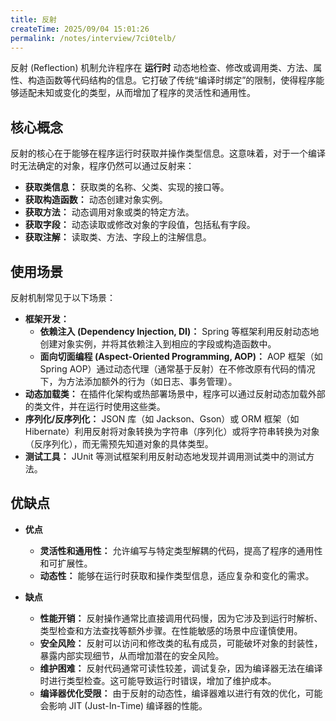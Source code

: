 ```yaml
---
title: 反射
createTime: 2025/09/04 15:01:26
permalink: /notes/interview/7ci0telb/
---
```

反射 (Reflection) 机制允许程序在 **运行时** 动态地检查、修改或调用类、方法、属性、构造函数等代码结构的信息。它打破了传统“编译时绑定”的限制，使得程序能够适配未知或变化的类型，从而增加了程序的灵活性和通用性。

## 核心概念

反射的核心在于能够在程序运行时获取并操作类型信息。这意味着，对于一个编译时无法确定的对象，程序仍然可以通过反射来：

* **获取类信息：** 获取类的名称、父类、实现的接口等。
* **获取构造函数：** 动态创建对象实例。
* **获取方法：** 动态调用对象或类的特定方法。
* **获取字段：** 动态读取或修改对象的字段值，包括私有字段。
* **获取注解：** 读取类、方法、字段上的注解信息。

## 使用场景

反射机制常见于以下场景：

* **框架开发：**
    * **依赖注入 (Dependency Injection, DI)：** Spring 等框架利用反射动态地创建对象实例，并将其依赖注入到相应的字段或构造函数中。
    * **面向切面编程 (Aspect-Oriented Programming, AOP)：** AOP 框架（如 Spring AOP）通过动态代理（通常基于反射）在不修改原有代码的情况下，为方法添加额外的行为（如日志、事务管理）。
* **动态加载类：** 在插件化架构或热部署场景中，程序可以通过反射动态加载外部的类文件，并在运行时使用这些类。
* **序列化/反序列化：** JSON 库（如 Jackson、Gson）或 ORM 框架（如 Hibernate）利用反射将对象转换为字符串（序列化）或将字符串转换为对象（反序列化），而无需预先知道对象的具体类型。
* **测试工具：** JUnit 等测试框架利用反射动态地发现并调用测试类中的测试方法。

## 优缺点

- **优点**
	* **灵活性和通用性：** 允许编写与特定类型解耦的代码，提高了程序的通用性和可扩展性。
	* **动态性：** 能够在运行时获取和操作类型信息，适应复杂和变化的需求。

- **缺点**
	* **性能开销：** 反射操作通常比直接调用代码慢，因为它涉及到运行时解析、类型检查和方法查找等额外步骤。在性能敏感的场景中应谨慎使用。
	* **安全风险：** 反射可以访问和修改类的私有成员，可能破坏对象的封装性，暴露内部实现细节，从而增加潜在的安全风险。
	* **维护困难：** 反射代码通常可读性较差，调试复杂，因为编译器无法在编译时进行类型检查。这可能导致运行时错误，增加了维护成本。
	* **编译器优化受限：** 由于反射的动态性，编译器难以进行有效的优化，可能会影响 JIT (Just-In-Time) 编译器的性能。

